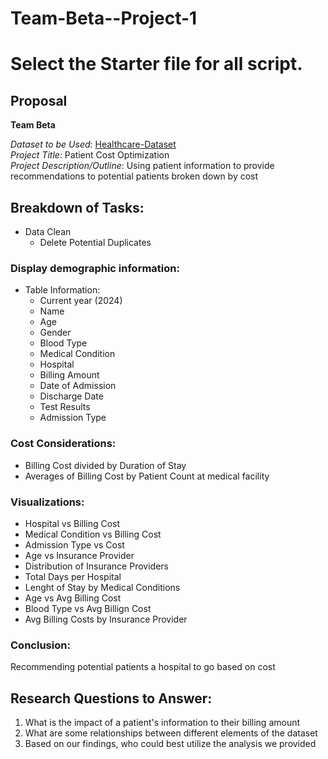 # Team-Beta--Project-1

# Select the Starter file for all script. 

## Proposal  
**Team Beta**  

*Dataset to be Used*: [Healthcare-Dataset](https://www.kaggle.com/code/malaychand/healthcare-dataset/input)  
*Project Title*: Patient Cost Optimization  
*Project Description/Outline*: Using patient information to provide recommendations to potential patients broken down by cost  
  
## Breakdown of Tasks:  
* Data Clean
	* Delete Potential Duplicates

  
### Display demographic information:  
* Table Information: 
	* Current year (2024)
	* Name
	* Age
	* Gender
	* Blood Type
	* Medical Condition
	* Hospital
	* Billing Amount
	* Date of Admission
	* Discharge Date
	* Test Results
	* Admission Type

### Cost Considerations:
* Billing Cost  divided by Duration of Stay 
* Averages of Billing Cost by Patient Count at medical facility

### Visualizations:
* Hospital vs Billing Cost
* Medical Condition vs Billing Cost
* Admission Type vs Cost
* Age vs Insurance Provider
* Distribution of Insurance Providers
* Total Days per Hospital
* Lenght of Stay by Medical Conditions
* Age vs Avg Billing Cost
* Blood Type vs Avg Billign Cost
* Avg Billing Costs by Insurance Provider

### Conclusion:  
Recommending potential patients a hospital to go based on cost

## Research Questions to Answer:  
1. What is the impact of a patient's information to their billing amount
2. What are some relationships between different elements of the dataset
3. Based on our findings, who could best utilize the analysis we provided

